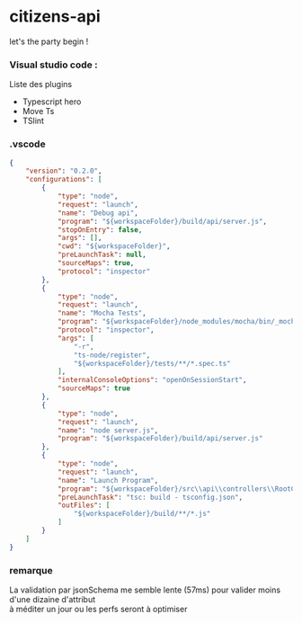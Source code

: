 # citizens-api

let's the party begin !

### Visual studio code :

Liste des plugins  
* Typescript hero
* Move Ts
* TSlint

### .vscode
```json
{
    "version": "0.2.0",
    "configurations": [
        {
            "type": "node",
            "request": "launch",
            "name": "Debug api",
            "program": "${workspaceFolder}/build/api/server.js",
            "stopOnEntry": false,
            "args": [],
            "cwd": "${workspaceFolder}",
            "preLaunchTask": null,
            "sourceMaps": true,
            "protocol": "inspector"
        },
        {
            "type": "node",
            "request": "launch",
            "name": "Mocha Tests",
            "program": "${workspaceFolder}/node_modules/mocha/bin/_mocha",
            "protocol": "inspector",
            "args": [
                "-r",
                "ts-node/register",
                "${workspaceFolder}/tests/**/*.spec.ts"
            ],
            "internalConsoleOptions": "openOnSessionStart",
            "sourceMaps": true
        },
        {
            "type": "node",
            "request": "launch",
            "name": "node server.js",
            "program": "${workspaceFolder}/build/api/server.js"
        },
        {
            "type": "node",
            "request": "launch",
            "name": "Launch Program",
            "program": "${workspaceFolder}/src\\api\\controllers\\RootCtrl.ts",
            "preLaunchTask": "tsc: build - tsconfig.json",
            "outFiles": [
                "${workspaceFolder}/build/**/*.js"
            ]
        }
    ]
}
```

### remarque

La validation par jsonSchema me semble lente (57ms) pour valider moins d'une dizaine d'attribut  
à méditer un jour ou les perfs seront à optimiser

